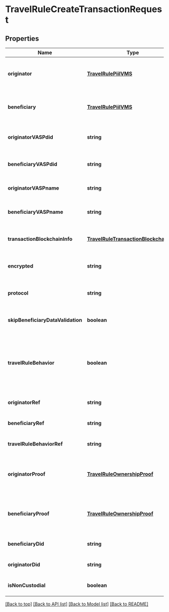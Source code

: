 # TravelRuleCreateTransactionRequest

## Properties

|Name | Type | Description | Notes|
|------------ | ------------- | ------------- | -------------|
|**originator** | [**TravelRulePiiIVMS**](TravelRulePiiIVMS.md) | Information about the originator of the transaction | [default to undefined]|
|**beneficiary** | [**TravelRulePiiIVMS**](TravelRulePiiIVMS.md) | Information about the beneficiary of the transaction | [default to undefined]|
|**originatorVASPdid** | **string** | The VASP ID of the transaction originator | [optional] [default to undefined]|
|**beneficiaryVASPdid** | **string** | The VASP ID of the transaction beneficiary | [optional] [default to undefined]|
|**originatorVASPname** | **string** |  | [optional] [default to undefined]|
|**beneficiaryVASPname** | **string** | The name of the VASP acting as the beneficiary | [optional] [default to undefined]|
|**transactionBlockchainInfo** | [**TravelRuleTransactionBlockchainInfo**](TravelRuleTransactionBlockchainInfo.md) | Information about the blockchain transaction | [optional] [default to undefined]|
|**encrypted** | **string** | Encrypted data related to the transaction | [optional] [default to undefined]|
|**protocol** | **string** | The protocol used to perform the travel rule | [optional] [default to undefined]|
|**skipBeneficiaryDataValidation** | **boolean** | Whether to skip validation of beneficiary data | [optional] [default to undefined]|
|**travelRuleBehavior** | **boolean** | Whether to check if the transaction is a TRAVEL_RULE in the beneficiary VASP\&#39;s jurisdiction | [optional] [default to undefined]|
|**originatorRef** | **string** |  | [optional] [default to undefined]|
|**beneficiaryRef** | **string** |  | [optional] [default to undefined]|
|**travelRuleBehaviorRef** | **string** |  | [optional] [default to undefined]|
|**originatorProof** | [**TravelRuleOwnershipProof**](TravelRuleOwnershipProof.md) | Ownership proof related to the originator of the transaction | [optional] [default to undefined]|
|**beneficiaryProof** | [**TravelRuleOwnershipProof**](TravelRuleOwnershipProof.md) | Ownership proof related to the beneficiary of the transaction | [optional] [default to undefined]|
|**beneficiaryDid** | **string** |  | [optional] [default to undefined]|
|**originatorDid** | **string** |  | [optional] [default to undefined]|
|**isNonCustodial** | **boolean** |  | [optional] [default to undefined]|




[[Back to top]](#) [[Back to API list]](../../README.md#documentation-for-api-endpoints) [[Back to Model list]](../../README.md#documentation-for-models) [[Back to README]](../../README.md)

